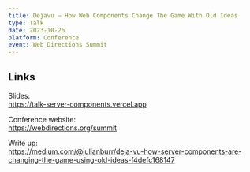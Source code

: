 ```yaml
---
title: Dejavu — How Web Components Change The Game With Old Ideas
type: Talk
date: 2023-10-26
platform: Conference
event: Web Directions Summit
---
```


## Links

Slides: \
https://talk-server-components.vercel.app

Conference website: \
https://webdirections.org/summit

Write up: \
https://medium.com/@julianburr/deja-vu-how-server-components-are-changing-the-game-using-old-ideas-f4defc168147
